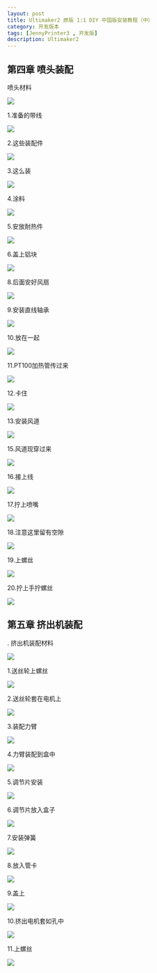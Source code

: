 ```yaml
---
layout: post
title: Ultimaker2 原版 1:1 DIY 中国版安装教程（中）
category: 开发版本
tags: [JennyPrinter3 , 开发版]
description: Ultimaker2
---
```



## 第四章 喷头装配

喷头材料

![](https://github.com/warriorlious/Ultimaker2-DIY/raw/master/%E5%AE%89%E8%A3%85/%E5%96%B7%E5%A4%B4/%E5%96%B7%E5%A4%B4%E6%9D%90%E6%96%99.jpg)

1.准备的带线

![](https://github.com/warriorlious/Ultimaker2-DIY/raw/master/%E5%AE%89%E8%A3%85/%E5%96%B7%E5%A4%B4/1.%E5%87%86%E5%A4%87%E7%9A%84%E5%B8%A6%E7%BA%BF.jpg)

2.这些装配件

![](https://github.com/warriorlious/Ultimaker2-DIY/raw/master/%E5%AE%89%E8%A3%85/%E5%96%B7%E5%A4%B4/2.%E8%BF%99%E4%BA%9B%E8%A3%85%E9%85%8D%E4%BB%B6.jpg)

3.这么装

![](https://github.com/warriorlious/Ultimaker2-DIY/raw/master/%E5%AE%89%E8%A3%85/%E5%96%B7%E5%A4%B4/3.%E8%BF%99%E4%B9%88%E8%A3%85.jpg)

4.涂料

![](https://github.com/warriorlious/Ultimaker2-DIY/raw/master/%E5%AE%89%E8%A3%85/%E5%96%B7%E5%A4%B4/4.%E6%B6%82%E6%96%99.jpg)

5.安放耐热件

![](https://github.com/warriorlious/Ultimaker2-DIY/raw/master/%E5%AE%89%E8%A3%85/%E5%96%B7%E5%A4%B4/5.%E5%AE%89%E6%94%BE%E8%80%90%E7%83%AD%E4%BB%B6.jpg)

6.盖上铝块

![](https://github.com/warriorlious/Ultimaker2-DIY/raw/master/%E5%AE%89%E8%A3%85/%E5%96%B7%E5%A4%B4/6.%E7%9B%96%E4%B8%8A%E9%93%9D%E5%9D%97.jpg)

8.后面安好风扇

![](https://github.com/warriorlious/Ultimaker2-DIY/raw/master/%E5%AE%89%E8%A3%85/%E5%96%B7%E5%A4%B4/8.%E5%90%8E%E9%9D%A2%E5%AE%89%E5%A5%BD%E9%A3%8E%E6%89%87.jpg)

9.安装直线轴承

![](https://github.com/warriorlious/Ultimaker2-DIY/raw/master/%E5%AE%89%E8%A3%85/%E5%96%B7%E5%A4%B4/9.%E5%AE%89%E8%A3%85%E7%9B%B4%E7%BA%BF%E8%BD%B4%E6%89%BF.jpg)

10.放在一起

![](https://github.com/warriorlious/Ultimaker2-DIY/raw/master/%E5%AE%89%E8%A3%85/%E5%96%B7%E5%A4%B4/10.%E6%94%BE%E5%9C%A8%E4%B8%80%E8%B5%B7.jpg)

11.PT100加热管传过来

![](https://github.com/warriorlious/Ultimaker2-DIY/raw/master/%E5%AE%89%E8%A3%85/%E5%96%B7%E5%A4%B4/11.PT100%E5%8A%A0%E7%83%AD%E7%AE%A1%E4%BC%A0%E8%BF%87%E6%9D%A5.jpg)

12.卡住

![](https://github.com/warriorlious/Ultimaker2-DIY/raw/master/%E5%AE%89%E8%A3%85/%E5%96%B7%E5%A4%B4/12.%E5%8D%A1%E4%BD%8F.jpg)

13.安装风道

![](https://github.com/warriorlious/Ultimaker2-DIY/raw/master/%E5%AE%89%E8%A3%85/%E5%96%B7%E5%A4%B4/13.%E5%AE%89%E8%A3%85%E9%A3%8E%E9%81%93.jpg)

15.风道现穿过来

![](https://github.com/warriorlious/Ultimaker2-DIY/raw/master/%E5%AE%89%E8%A3%85/%E5%96%B7%E5%A4%B4/15.%E9%A3%8E%E9%81%93%E7%8E%B0%E7%A9%BF%E8%BF%87%E6%9D%A5.jpg)

16.接上线

![](https://github.com/warriorlious/Ultimaker2-DIY/raw/master/%E5%AE%89%E8%A3%85/%E5%96%B7%E5%A4%B4/16.%E6%8E%A5%E4%B8%8A%E7%BA%BF.jpg)

17.拧上喷嘴

![](https://github.com/warriorlious/Ultimaker2-DIY/raw/master/%E5%AE%89%E8%A3%85/%E5%96%B7%E5%A4%B4/17.%E6%8B%A7%E4%B8%8A%E5%96%B7%E5%98%B4.jpg)

18.注意这里留有空隙

![](https://github.com/warriorlious/Ultimaker2-DIY/raw/master/%E5%AE%89%E8%A3%85/%E5%96%B7%E5%A4%B4/18.%E6%B3%A8%E6%84%8F%E8%BF%99%E9%87%8C%E7%95%99%E6%9C%89%E7%A9%BA%E9%9A%99.jpg)

19.上螺丝

![](https://github.com/warriorlious/Ultimaker2-DIY/raw/master/%E5%AE%89%E8%A3%85/%E5%96%B7%E5%A4%B4/19.%E4%B8%8A%E8%9E%BA%E4%B8%9D.jpg)

20.拧上手拧螺丝

![](https://github.com/warriorlious/Ultimaker2-DIY/raw/master/%E5%AE%89%E8%A3%85/%E5%96%B7%E5%A4%B4/20.%E6%8B%A7%E4%B8%8A%E6%89%8B%E6%8B%A7%E8%9E%BA%E4%B8%9D.jpg)

## 第五章 挤出机装配
.
挤出机装配材料

![](https://github.com/warriorlious/Ultimaker2-DIY/raw/master/%E5%AE%89%E8%A3%85/%E6%8C%A4%E5%87%BA%E6%9C%BA/%E6%8C%A4%E5%87%BA%E6%9C%BA%E8%A3%85%E9%85%8D%E6%9D%90%E6%96%99.jpg)

1.送丝轮上螺丝

![](https://github.com/warriorlious/Ultimaker2-DIY/raw/master/%E5%AE%89%E8%A3%85/%E6%8C%A4%E5%87%BA%E6%9C%BA/1.%E9%80%81%E4%B8%9D%E8%BD%AE%E4%B8%8A%E8%9E%BA%E4%B8%9D.jpg)

2.送丝轮套在电机上

![](https://github.com/warriorlious/Ultimaker2-DIY/raw/master/%E5%AE%89%E8%A3%85/%E6%8C%A4%E5%87%BA%E6%9C%BA/2.%E9%80%81%E4%B8%9D%E8%BD%AE%E5%A5%97%E5%9C%A8%E7%94%B5%E6%9C%BA%E4%B8%8A.jpg)

3.装配力臂

![](https://github.com/warriorlious/Ultimaker2-DIY/raw/master/%E5%AE%89%E8%A3%85/%E6%8C%A4%E5%87%BA%E6%9C%BA/3.%E8%A3%85%E9%85%8D%E5%8A%9B%E8%87%82.jpg)

4.力臂装配到盒中

![](https://github.com/warriorlious/Ultimaker2-DIY/raw/master/%E5%AE%89%E8%A3%85/%E6%8C%A4%E5%87%BA%E6%9C%BA/4.%E5%8A%9B%E8%87%82%E8%A3%85%E9%85%8D%E5%88%B0%E7%9B%92%E4%B8%AD.jpg)

5.调节片安装

![](https://github.com/warriorlious/Ultimaker2-DIY/raw/master/%E5%AE%89%E8%A3%85/%E6%8C%A4%E5%87%BA%E6%9C%BA/5.%E8%B0%83%E8%8A%82%E7%89%87%E5%AE%89%E8%A3%85.jpg)

6.调节片放入盒子

![](https://github.com/warriorlious/Ultimaker2-DIY/raw/master/%E5%AE%89%E8%A3%85/%E6%8C%A4%E5%87%BA%E6%9C%BA/6.%E8%B0%83%E8%8A%82%E7%89%87%E6%94%BE%E5%85%A5%E7%9B%92%E5%AD%90.jpg)

7.安装弹簧

![](https://github.com/warriorlious/Ultimaker2-DIY/raw/master/%E5%AE%89%E8%A3%85/%E6%8C%A4%E5%87%BA%E6%9C%BA/7.%E5%AE%89%E8%A3%85%E5%BC%B9%E7%B0%A7.jpg)

8.放入管卡

![](https://github.com/warriorlious/Ultimaker2-DIY/raw/master/%E5%AE%89%E8%A3%85/%E6%8C%A4%E5%87%BA%E6%9C%BA/8.%E6%94%BE%E5%85%A5%E7%AE%A1%E5%8D%A1.jpg)

9.盖上

![](https://github.com/warriorlious/Ultimaker2-DIY/raw/master/%E5%AE%89%E8%A3%85/%E6%8C%A4%E5%87%BA%E6%9C%BA/9.%E7%9B%96%E4%B8%8A.jpg)

10.挤出电机套如孔中

![](https://github.com/warriorlious/Ultimaker2-DIY/raw/master/%E5%AE%89%E8%A3%85/%E6%8C%A4%E5%87%BA%E6%9C%BA/10.%E6%8C%A4%E5%87%BA%E7%94%B5%E6%9C%BA%E5%A5%97%E5%A6%82%E5%AD%94%E4%B8%AD.jpg)

11.上螺丝

![](https://github.com/warriorlious/Ultimaker2-DIY/raw/master/%E5%AE%89%E8%A3%85/%E6%8C%A4%E5%87%BA%E6%9C%BA/11.%E4%B8%8A%E8%9E%BA%E4%B8%9D.jpg)
